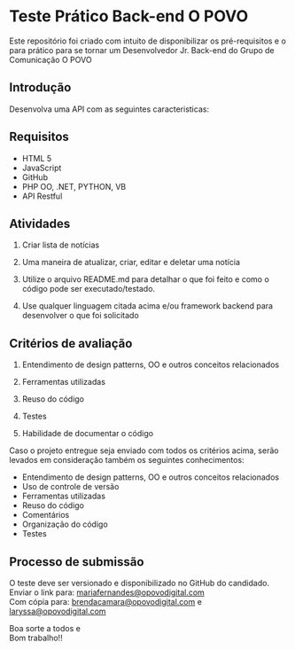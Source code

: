 # Teste Prático Back-end O POVO
Este repositório foi criado com intuito de disponibilizar os pré-requisitos e o para prático para se tornar um Desenvolvedor Jr. Back-end do Grupo de Comunicação O POVO

## Introdução

Desenvolva uma API com as seguintes caracteristicas:


## Requisitos

- HTML 5
- JavaScript
- GitHub
- PHP OO, .NET, PYTHON, VB
- API Restful 


## Atividades

1. Criar lista de notícias

2. Uma maneira de atualizar, criar, editar e deletar uma notícia

3. Utilize o arquivo README.md para detalhar o que foi feito e como o código pode ser executado/testado.

4. Use qualquer linguagem citada acima e/ou framework backend para desenvolver o que foi solicitado


## Critérios de avaliação 

1. Entendimento de design patterns, OO e outros conceitos relacionados

2. Ferramentas utilizadas

3. Reuso do código

4. Testes

5. Habilidade de documentar o código


Caso o projeto entregue seja enviado com todos os critérios acima, 
serão levados em consideração também os seguintes conhecimentos:

- Entendimento de design patterns, OO e outros conceitos relacionados
- Uso de controle de versão
- Ferramentas utilizadas
- Reuso do código
- Comentários
- Organização do código
- Testes


## Processo de submissão

O teste deve ser versionado e disponibilizado no GitHub do candidado.<br />
Enviar o link para: mariafernandes@opovodigital.com<br />
Com cópia para: brendacamara@opovodigital.com  e laryssa@opovodigital.com


Boa sorte a todos e<br />
Bom trabalho!!
